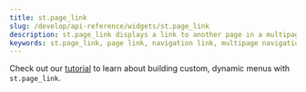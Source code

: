```yaml
---
title: st.page_link
slug: /develop/api-reference/widgets/st.page_link
description: st.page_link displays a link to another page in a multipage app or to an external page.
keywords: st.page_link, page link, navigation link, multipage navigation, internal link, page navigation, app navigation, link widget
---
```


<Tip>

Check out our [tutorial](/develop/tutorials/multipage/st.page_link-nav) to learn about building custom, dynamic menus with `st.page_link`.

</Tip>

<Autofunction function="streamlit.page_link" />
